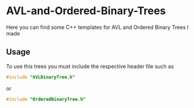 # AVL-and-Ordered-Binary-Trees
Here you can find some C++ templates for AVL and Ordered Binary Trees I made
## Usage
To use this trees you must include the respective header file such as

```c
#include "AVLBinaryTree.h"
```
or
```c
#include "OrderedBinaryTree.h"
```
